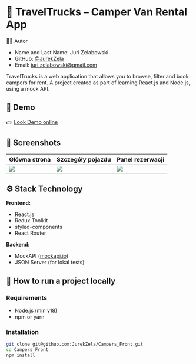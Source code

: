 # 🚐 TravelTrucks – Camper Van Rental App

🧑‍💻 Autor

- Name and Last Name: Juri Zelabowski
- GitHub: [@JurekZela](https://github.com/JurekZela)
- Email: juri.zelabowski@gmail.com

TravelTrucks is a web application that allows you to browse, filter and book campers for rent. A project created as part of learning React.js and Node.js, using a mock API.

## 🔗 Demo

👉 [Look Demo online](https://campers-front-tan.vercel.app)

## 📸 Screenshots

| Główna strona | Szczegóły pojazdu | Panel rezerwacji |
|---------------|------------------|------------------|
| ![](./screenshots/home.png) | ![](./screenshots/details.png) | ![](./screenshots/booking.png) |

## ⚙️ Stack Technology

**Frontend:**
- React.js
- Redux Toolkit
- styled-components
- React Router

**Backend:**
- MockAPI ([mockapi.io](https://mockapi.io))
- JSON Server (for lokal tests)

## 🚀 How to run a project locally

### Requirements

- Node.js (min v18)
- npm or yarn


### Installation

```bash
git clone git@github.com:JurekZela/Campers_Front.git
cd Campers_Front
npm install